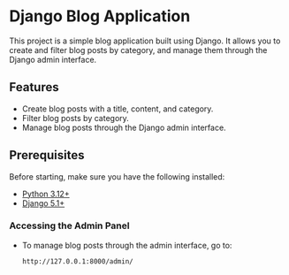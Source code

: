 # Django Blog Application

This project is a simple blog application built using Django. It allows you to create and filter blog posts by category, and manage them through the Django admin interface.

## Features
- Create blog posts with a title, content, and category.
- Filter blog posts by category.
- Manage blog posts through the Django admin interface.

## Prerequisites
Before starting, make sure you have the following installed:
- [Python 3.12+](https://www.python.org/downloads/)
- [Django 5.1+](https://docs.djangoproject.com/en/stable/)


###  Accessing the Admin Panel
- To manage blog posts through the admin interface, go to:
    ```
    http://127.0.0.1:8000/admin/
    ```



